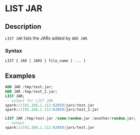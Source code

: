 # LIST JAR

## Description

`LIST JAR` lists the JARs added by `ADD JAR`.

### Syntax

	LIST { JAR | JARS } file_name [ ... ]

## Examples

```sql
ADD JAR /tmp/test.jar;
ADD JAR /tmp/test_2.jar;
LIST JAR;
-- output for LIST JAR
spark://192.168.1.112:62859/jars/test.jar
spark://192.168.1.112:62859/jars/test_2.jar

LIST JAR /tmp/test.jar /some/random.jar /another/random.jar;
-- output
spark://192.168.1.112:62859/jars/test.jar
```